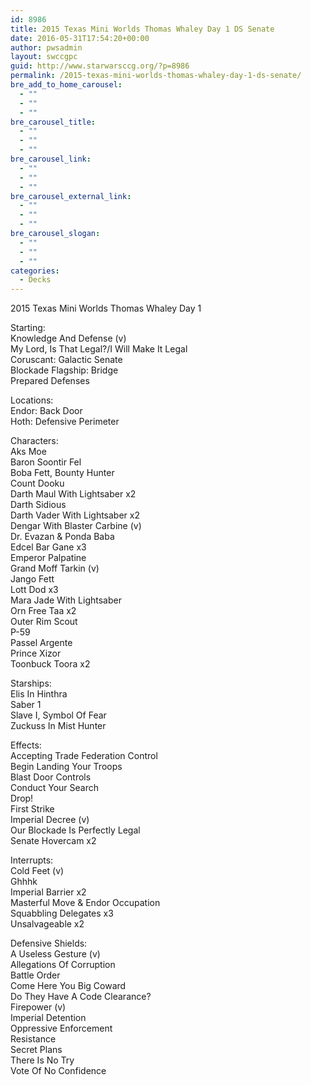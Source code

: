```yaml
---
id: 8986
title: 2015 Texas Mini Worlds Thomas Whaley Day 1 DS Senate
date: 2016-05-31T17:54:20+00:00
author: pwsadmin
layout: swccgpc
guid: http://www.starwarsccg.org/?p=8986
permalink: /2015-texas-mini-worlds-thomas-whaley-day-1-ds-senate/
bre_add_to_home_carousel:
  - ""
  - ""
  - ""
bre_carousel_title:
  - ""
  - ""
  - ""
bre_carousel_link:
  - ""
  - ""
  - ""
bre_carousel_external_link:
  - ""
  - ""
  - ""
bre_carousel_slogan:
  - ""
  - ""
  - ""
categories:
  - Decks
---
```

2015 Texas Mini Worlds Thomas Whaley Day 1

Starting:  
Knowledge And Defense (v)  
My Lord, Is That Legal?/I Will Make It Legal  
Coruscant: Galactic Senate  
Blockade Flagship: Bridge  
Prepared Defenses

Locations:  
Endor: Back Door  
Hoth: Defensive Perimeter

Characters:  
Aks Moe  
Baron Soontir Fel  
Boba Fett, Bounty Hunter  
Count Dooku  
Darth Maul With Lightsaber x2  
Darth Sidious  
Darth Vader With Lightsaber x2  
Dengar With Blaster Carbine (v)  
Dr. Evazan & Ponda Baba  
Edcel Bar Gane x3  
Emperor Palpatine  
Grand Moff Tarkin (v)  
Jango Fett  
Lott Dod x3  
Mara Jade With Lightsaber  
Orn Free Taa x2  
Outer Rim Scout  
P-59  
Passel Argente  
Prince Xizor  
Toonbuck Toora x2

Starships:  
Elis In Hinthra  
Saber 1  
Slave I, Symbol Of Fear  
Zuckuss In Mist Hunter

Effects:  
Accepting Trade Federation Control  
Begin Landing Your Troops  
Blast Door Controls  
Conduct Your Search  
Drop!  
First Strike  
Imperial Decree (v)  
Our Blockade Is Perfectly Legal  
Senate Hovercam x2

Interrupts:  
Cold Feet (v)  
Ghhhk  
Imperial Barrier x2  
Masterful Move & Endor Occupation  
Squabbling Delegates x3  
Unsalvageable x2

Defensive Shields:  
A Useless Gesture (v)  
Allegations Of Corruption  
Battle Order  
Come Here You Big Coward  
Do They Have A Code Clearance?  
Firepower (v)  
Imperial Detention  
Oppressive Enforcement  
Resistance  
Secret Plans  
There Is No Try  
Vote Of No Confidence